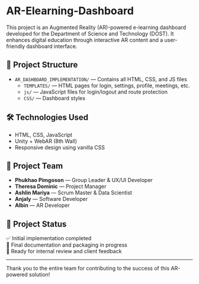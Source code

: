 # AR-Elearning-Dashboard

This project is an Augmented Reality (AR)-powered e-learning dashboard developed for the Department of Science and Technology (DOST). It enhances digital education through interactive AR content and a user-friendly dashboard interface.

## 📁 Project Structure

- `AR_DASHBOARD_IMPLEMENTATION/` — Contains all HTML, CSS, and JS files
  - `TEMPLATES/` — HTML pages for login, settings, profile, meetings, etc.
  - `js/` — JavaScript files for login/logout and route protection
  - `CSS/` — Dashboard styles

## 🛠 Technologies Used

- HTML, CSS, JavaScript
- Unity + WebAR (8th Wall)
- Responsive design using vanilla CSS

## 👥 Project Team

- **Phukhao Pimgoson** — Group Leader & UX/UI Developer
- **Theresa Dominic** — Project Manager  
- **Ashlin Mariya** — Scrum Master & Data Scientist  
- **Anjaly** — Software Developer  
- **Albin** — AR Developer  

## 📌 Project Status

✅ Initial implementation completed  
📝 Final documentation and packaging in progress  
🚀 Ready for internal review and client feedback

---

Thank you to the entire team for contributing to the success of this AR-powered solution!
